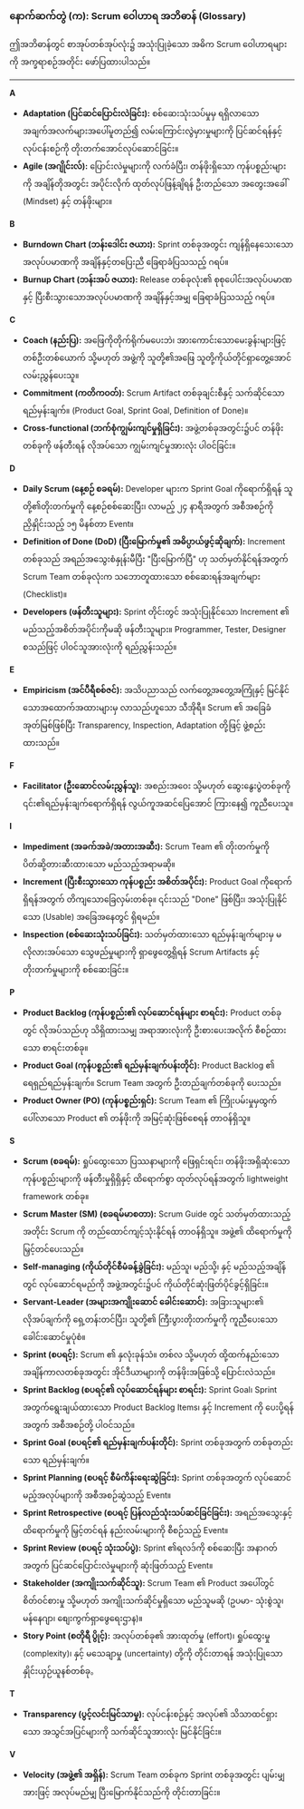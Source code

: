 ### **နောက်ဆက်တွဲ (က): Scrum ဝေါဟာရ အဘိဓာန် (Glossary)**

ဤအဘိဓာန်တွင် စာအုပ်တစ်အုပ်လုံး၌ အသုံးပြုခဲ့သော အဓိက Scrum ဝေါဟာရများကို အက္ခရာစဉ်အတိုင်း ဖော်ပြထားပါသည်။

---

**A**

*   **Adaptation (ပြင်ဆင်ပြောင်းလဲခြင်း):** စစ်ဆေးသုံးသပ်မှုမှ ရရှိလာသော အချက်အလက်များအပေါ်မူတည်၍ လမ်းကြောင်းလွဲမှားမှုများကို ပြင်ဆင်ရန်နှင့် လုပ်ငန်းစဉ်ကို တိုးတက်အောင်လုပ်ဆောင်ခြင်း။
*   **Agile (အဂျိုင်းလ်):** ပြောင်းလဲမှုများကို လက်ခံပြီး၊ တန်ဖိုးရှိသော ကုန်ပစ္စည်းများကို အချိန်တိုအတွင်း အပိုင်းလိုက် ထုတ်လုပ်ဖြန့်ချိရန် ဦးတည်သော အတွေးအခေါ် (Mindset) နှင့် တန်ဖိုးများ။

**B**

*   **Burndown Chart (ဘန်းဒေါင်း ဇယား):** Sprint တစ်ခုအတွင်း ကျန်ရှိနေသေးသော အလုပ်ပမာဏကို အချိန်နှင့်တပြေးညီ ခြေရာခံပြသသည့် ဂရပ်။
*   **Burnup Chart (ဘန်းအပ် ဇယား):** Release တစ်ခုလုံး၏ စုစုပေါင်းအလုပ်ပမာဏနှင့် ပြီးစီးသွားသောအလုပ်ပမာဏကို အချိန်နှင့်အမျှ ခြေရာခံပြသသည့် ဂရပ်။

**C**

*   **Coach (နည်းပြ):** အဖြေကိုတိုက်ရိုက်မပေးဘဲ၊ အားကောင်းသောမေးခွန်းများဖြင့် တစ်ဦးတစ်ယောက် သို့မဟုတ် အဖွဲ့ကို သူတို့၏အဖြေ သူတို့ကိုယ်တိုင်ရှာတွေ့အောင် လမ်းညွှန်ပေးသူ။
*   **Commitment (ကတိကဝတ်):** Scrum Artifact တစ်ခုချင်းစီနှင့် သက်ဆိုင်သော ရည်မှန်းချက်။ (Product Goal, Sprint Goal, Definition of Done)။
*   **Cross-functional (ဘက်စုံကျွမ်းကျင်မှုရှိခြင်း):** အဖွဲ့တစ်ခုအတွင်း၌ပင် တန်ဖိုးတစ်ခုကို ဖန်တီးရန် လိုအပ်သော ကျွမ်းကျင်မှုအားလုံး ပါဝင်ခြင်း။

**D**

*   **Daily Scrum (နေ့စဉ် စခရမ်):** Developer များက Sprint Goal ကိုရောက်ရှိရန် သူတို့၏တိုးတက်မှုကို နေ့စဉ်စစ်ဆေးပြီး၊ လာမည့် ၂၄ နာရီအတွက် အစီအစဉ်ကို ညှိနှိုင်းသည့် ၁၅ မိနစ်တာ Event။
*   **Definition of Done (DoD) (ပြီးမြောက်မှု၏ အဓိပ္ပာယ်ဖွင့်ဆိုချက်):** Increment တစ်ခုသည် အရည်အသွေးစံနှုန်းမီပြီး "ပြီးမြောက်ပြီ" ဟု သတ်မှတ်နိုင်ရန်အတွက် Scrum Team တစ်ခုလုံးက သဘောတူထားသော စစ်ဆေးရန်အချက်များ (Checklist)။
*   **Developers (ဖန်တီးသူများ):** Sprint တိုင်းတွင် အသုံးပြုနိုင်သော Increment ၏ မည်သည့်အစိတ်အပိုင်းကိုမဆို ဖန်တီးသူများ။ Programmer, Tester, Designer စသည်ဖြင့် ပါဝင်သူအားလုံးကို ရည်ညွှန်းသည်။

**E**

*   **Empiricism (အင်ပီရီစစ်ဇင်):** အသိပညာသည် လက်တွေ့အတွေ့အကြုံနှင့် မြင်နိုင်သောအထောက်အထားများမှ လာသည်ဟူသော သီအိုရီ။ Scrum ၏ အခြေခံအုတ်မြစ်ဖြစ်ပြီး Transparency, Inspection, Adaptation တို့ဖြင့် ဖွဲ့စည်းထားသည်။

**F**

*   **Facilitator (ဦးဆောင်လမ်းညွှန်သူ):** အစည်းအဝေး သို့မဟုတ် ဆွေးနွေးပွဲတစ်ခုကို ၎င်း၏ရည်မှန်းချက်ရောက်ရှိရန် လွယ်ကူအဆင်ပြေအောင် ကြားနေ၍ ကူညီပေးသူ။

**I**

*   **Impediment (အခက်အခဲ/အတားအဆီး):** Scrum Team ၏ တိုးတက်မှုကို ပိတ်ဆို့တားဆီးထားသော မည်သည့်အရာမဆို။
*   **Increment (ပြီးစီးသွားသော ကုန်ပစ္စည်း အစိတ်အပိုင်း):** Product Goal ကိုရောက်ရှိရန်အတွက် တိကျသောခြေလှမ်းတစ်ခု။ ၎င်းသည် "Done" ဖြစ်ပြီး၊ အသုံးပြုနိုင်သော (Usable) အခြေအနေတွင် ရှိရမည်။
*   **Inspection (စစ်ဆေးသုံးသပ်ခြင်း):** သတ်မှတ်ထားသော ရည်မှန်းချက်များမှ မလိုလားအပ်သော သွေဖည်မှုများကို ရှာဖွေတွေ့ရှိရန် Scrum Artifacts နှင့် တိုးတက်မှုများကို စစ်ဆေးခြင်း။

**P**

*   **Product Backlog (ကုန်ပစ္စည်း၏ လုပ်ဆောင်ရန်များ စာရင်း):** Product တစ်ခုတွင် လိုအပ်သည်ဟု သိရှိထားသမျှ အရာအားလုံးကို ဦးစားပေးအလိုက် စီစဉ်ထားသော စာရင်းတစ်ခု။
*   **Product Goal (ကုန်ပစ္စည်း၏ ရည်မှန်းချက်ပန်းတိုင်):** Product Backlog ၏ ရေရှည်ရည်မှန်းချက်။ Scrum Team အတွက် ဦးတည်ချက်တစ်ခုကို ပေးသည်။
*   **Product Owner (PO) (ကုန်ပစ္စည်းရှင်):** Scrum Team ၏ ကြိုးပမ်းမှုမှထွက်ပေါ်လာသော Product ၏ တန်ဖိုးကို အမြင့်ဆုံးဖြစ်စေရန် တာဝန်ရှိသူ။

**S**

*   **Scrum (စခရမ်):** ရှုပ်ထွေးသော ပြဿနာများကို ဖြေရှင်းရင်း၊ တန်ဖိုးအရှိဆုံးသော ကုန်ပစ္စည်းများကို ဖန်တီးမှုရှိရှိနှင့် ထိရောက်စွာ ထုတ်လုပ်ရန်အတွက် lightweight framework တစ်ခု။
*   **Scrum Master (SM) (စခရမ်မာစတာ):** Scrum Guide တွင် သတ်မှတ်ထားသည့်အတိုင်း Scrum ကို တည်ထောင်ကျင့်သုံးနိုင်ရန် တာဝန်ရှိသူ။ အဖွဲ့၏ ထိရောက်မှုကို မြှင့်တင်ပေးသည်။
*   **Self-managing (ကိုယ်တိုင်စီမံခန့်ခွဲခြင်း):** မည်သူ၊ မည်သို့၊ နှင့် မည်သည့်အချိန်တွင် လုပ်ဆောင်ရမည်ကို အဖွဲ့အတွင်း၌ပင် ကိုယ်တိုင်ဆုံးဖြတ်ပိုင်ခွင့်ရှိခြင်း။
*   **Servant-Leader (အများအကျိုးဆောင် ခေါင်းဆောင်):** အခြားသူများ၏ လိုအပ်ချက်ကို ရှေ့တန်းတင်ပြီး၊ သူတို့၏ ကြီးပွားတိုးတက်မှုကို ကူညီပေးသော ခေါင်းဆောင်မှုပုံစံ။
*   **Sprint (စပရင့်):** Scrum ၏ နှလုံးခုန်သံ။ တစ်လ သို့မဟုတ် ထို့ထက်နည်းသော အချိန်ကာလတစ်ခုအတွင်း အိုင်ဒီယာများကို တန်ဖိုးအဖြစ်သို့ ပြောင်းလဲသည်။
*   **Sprint Backlog (စပရင့်၏ လုပ်ဆောင်ရန်များ စာရင်း):** Sprint Goal၊ Sprint အတွက်ရွေးချယ်ထားသော Product Backlog Items၊ နှင့် Increment ကို ပေးပို့ရန်အတွက် အစီအစဉ်တို့ ပါဝင်သည်။
*   **Sprint Goal (စပရင့်၏ ရည်မှန်းချက်ပန်းတိုင်):** Sprint တစ်ခုအတွက် တစ်ခုတည်းသော ရည်မှန်းချက်။
*   **Sprint Planning (စပရင့် စီမံကိန်းရေးဆွဲခြင်း):** Sprint တစ်ခုအတွက် လုပ်ဆောင်မည့်အလုပ်များကို အစီအစဉ်ဆွဲသည့် Event။
*   **Sprint Retrospective (စပရင့် ပြန်လည်သုံးသပ်ဆင်ခြင်ခြင်း):** အရည်အသွေးနှင့် ထိရောက်မှုကို မြှင့်တင်ရန် နည်းလမ်းများကို စီစဉ်သည့် Event။
*   **Sprint Review (စပရင့် သုံးသပ်ပွဲ):** Sprint ၏ရလဒ်ကို စစ်ဆေးပြီး အနာဂတ်အတွက် ပြင်ဆင်ပြောင်းလဲမှုများကို ဆုံးဖြတ်သည့် Event။
*   **Stakeholder (အကျိုးသက်ဆိုင်သူ):** Scrum Team ၏ Product အပေါ်တွင် စိတ်ဝင်စားမှု သို့မဟုတ် အကျိုးသက်ဆိုင်မှုရှိသော မည်သူမဆို (ဥပမာ- သုံးစွဲသူ၊ မန်နေဂျာ၊ စျေးကွက်ရှာဖွေရေးဌာန)။
*   **Story Point (စတိုရီ ပွိုင့်):** အလုပ်တစ်ခု၏ အားထုတ်မှု (effort)၊ ရှုပ်ထွေးမှု (complexity)၊ နှင့် မသေချာမှု (uncertainty) တို့ကို တိုင်းတာရန် အသုံးပြုသော နှိုင်းယှဉ်ယူနစ်တစ်ခု。

**T**

*   **Transparency (ပွင့်လင်းမြင်သာမှု):** လုပ်ငန်းစဉ်နှင့် အလုပ်၏ သိသာထင်ရှားသော အသွင်အပြင်များကို သက်ဆိုင်သူအားလုံး မြင်နိုင်ခြင်း။

**V**

*   **Velocity (အဖွဲ့၏ အရှိန်):** Scrum Team တစ်ခုက Sprint တစ်ခုအတွင်း ပျမ်းမျှအားဖြင့် အလုပ်မည်မျှ ပြီးမြောက်နိုင်သည်ကို တိုင်းတာခြင်း။
